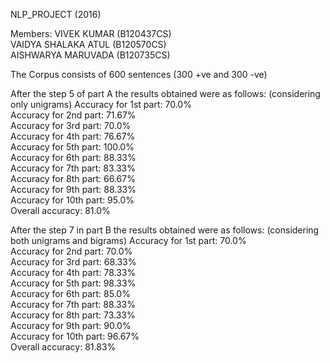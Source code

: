 NLP_PROJECT (2016)

Members:
 VIVEK KUMAR (B120437CS)  
 VAIDYA SHALAKA ATUL (B120570CS)  
 AISHWARYA MARUVADA (B120735CS) 
 
The Corpus consists of 600 sentences (300 +ve and 300 -ve)  

After the step 5 of part A the results obtained were as follows: (considering only unigrams)
Accuracy for 1st part: 70.0%  
Accuracy for 2nd part: 71.67%  
Accuracy for 3rd part: 70.0%  
Accuracy for 4th part: 76.67%  
Accuracy for 5th part: 100.0%  
Accuracy for 6th part: 88.33%  
Accuracy for 7th part: 83.33%  
Accuracy for 8th part: 66.67%  
Accuracy for 9th part: 88.33%  
Accuracy for 10th part: 95.0%  
Overall accuracy: 81.0%  

After the step 7 in part B the results obtained were as follows: (considering both unigrams and bigrams)
Accuracy for 1st part: 70.0%  
Accuracy for 2nd part: 70.0%  
Accuracy for 3rd part: 68.33%  
Accuracy for 4th part: 78.33%  
Accuracy for 5th part: 98.33%  
Accuracy for 6th part: 85.0%  
Accuracy for 7th part: 88.33%  
Accuracy for 8th part: 73.33%  
Accuracy for 9th part: 90.0%  
Accuracy for 10th part: 96.67%  
Overall accuracy: 81.83%  
  
